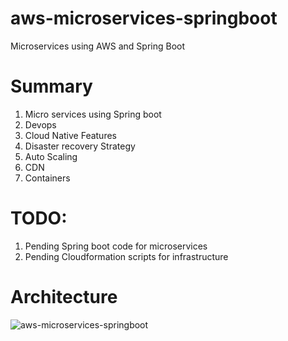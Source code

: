# aws-microservices-springboot
Microservices using AWS and Spring Boot

# Summary
1) Micro services using Spring boot
2) Devops
3) Cloud Native Features
4) Disaster recovery Strategy
5) Auto Scaling
6) CDN
7) Containers 

# TODO:
1) Pending Spring boot code for microservices
2) Pending Cloudformation scripts for infrastructure

# Architecture
![aws-microservices-springboot](https://user-images.githubusercontent.com/43684464/58757362-b79b8f00-84d0-11e9-80bc-12e7dd51a2a7.png)

